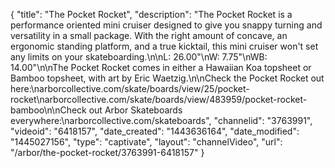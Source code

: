 {
    "title": "The Pocket Rocket",
    "description": "The Pocket Rocket is a performance oriented mini cruiser designed to give you snappy turning and versatility in a small package. With the right amount of concave, an ergonomic standing platform, and a true kicktail, this mini cruiser won't set any limits on your skateboarding.\n\nL: 26.00\"\nW: 7.75\"\nWB: 14.00\"\n\nThe Pocket Rocket comes in either a Hawaiian Koa topsheet or Bamboo topsheet, with art by Eric Waetzig.\n\nCheck the Pocket Rocket out here:\narborcollective.com\/skate\/boards\/view\/25\/pocket-rocket\narborcollective.com\/skate\/boards\/view\/483959\/pocket-rocket-bamboo\n\nCheck out Arbor Skateboards everywhere:\narborcollective.com\/skateboards",
    "channelid": "3763991",
    "videoid": "6418157",
    "date_created": "1443636164",
    "date_modified": "1445027156",
    "type": "captivate",
    "layout": "channelVideo",
    "url": "\/arbor\/the-pocket-rocket\/3763991-6418157"
}